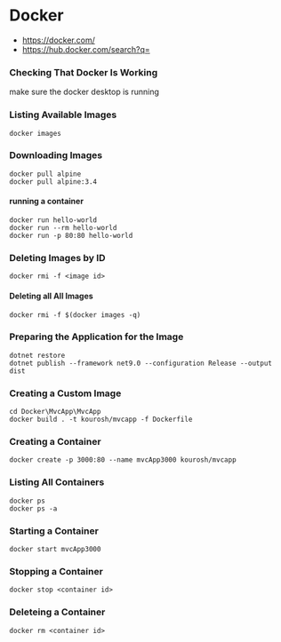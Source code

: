 # Docker

- https://docker.com/
- https://hub.docker.com/search?q=

### Checking That Docker Is Working
make sure the docker desktop is running

### Listing Available Images
````
docker images
````
### Downloading Images
````
docker pull alpine
docker pull alpine:3.4
````
#### running a container
````
docker run hello-world
docker run --rm hello-world
docker run -p 80:80 hello-world
````
### Deleting Images by ID
````
docker rmi -f <image id>
````
#### Deleting all All Images
````
docker rmi -f $(docker images -q)
````
### Preparing the Application for the Image
````
dotnet restore
dotnet publish --framework net9.0 --configuration Release --output dist
````
### Creating a Custom Image
````
cd Docker\MvcApp\MvcApp
docker build . -t kourosh/mvcapp -f Dockerfile
````
### Creating a Container
````
docker create -p 3000:80 --name mvcApp3000 kourosh/mvcapp
````
### Listing All Containers
````
docker ps
docker ps -a
````
### Starting a Container
````
docker start mvcApp3000
````
### Stopping a Container
````
docker stop <container id>
````
### Deleteing a Container
````
docker rm <container id>
````

